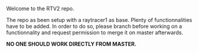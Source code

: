 Welcome to the RTV2 repo.

The repo as been setup with a raytracer1 as base.
Plenty of functionnalities have to be added.
In order to do so, please branch before working on a functionnality
and request permission to merge it on master afterwards.

__NO ONE SHOULD WORK DIRECTLY FROM MASTER.__
